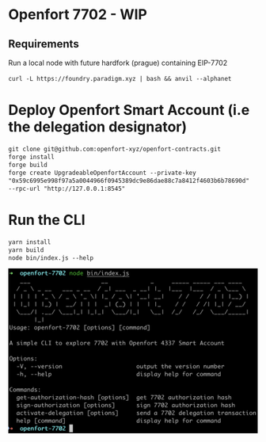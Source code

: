 # Openfort 7702 - WIP

## Requirements

Run a local node with future hardfork (prague) containing EIP-7702

`curl -L https://foundry.paradigm.xyz | bash && anvil --alphanet`

# Deploy Openfort Smart Account (i.e the delegation designator)

```
git clone git@github.com:openfort-xyz/openfort-contracts.git
forge install
forge build
forge create UpgradeableOpenfortAccount --private-key "0x59c6995e998f97a5a0044966f0945389dc9e86dae88c7a8412f4603b6b78690d"  --rpc-url "http://127.0.0.1:8545"
```

# Run the CLI

```
yarn install
yarn build
node bin/index.js --help
```

![help](assets/help.png)
